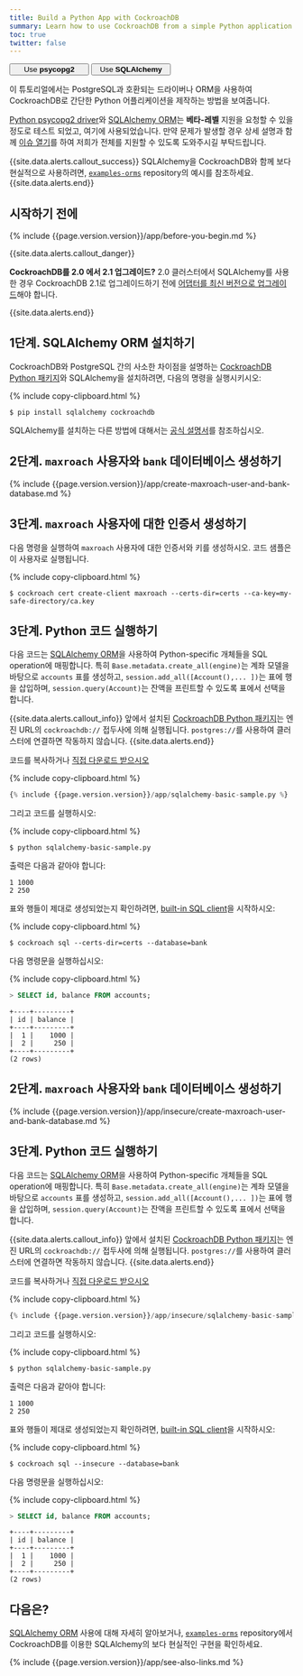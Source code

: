 ```yaml
---
title: Build a Python App with CockroachDB
summary: Learn how to use CockroachDB from a simple Python application with the SQLAlchemy ORM.
toc: true
twitter: false
---
```


<div class="filters filters-big clearfix">
    <a href="build-a-python-app-with-cockroachdb.html"><button style="width: 28%" class="filter-button">Use <strong>psycopg2</strong></button></a>
    <a href="build-a-python-app-with-cockroachdb-sqlalchemy.html"><button style="width: 28%" class="filter-button current">Use <strong>SQLAlchemy</strong></button></a>
</div>

이 튜토리얼에서는 PostgreSQL과 호환되는 드라이버나 ORM을 사용하여 CockroachDB로 간단한 Python 어플리케이션을 제작하는 방법을 보여줍니다.

[Python psycopg2 driver](http://initd.org/psycopg/docs/)와 [SQLAlchemy ORM](https://docs.sqlalchemy.org/en/latest/)는 **베타-레벨** 지원을 요청할 수 있을 정도로 테스트 되었고, 여기에 사용되었습니다. 만약 문제가 발생할 경우 상세 설명과 함께 [이슈 열기](https://github.com/cockroachdb/cockroach/issues/new)를 하여 저희가 전체를 지원할 수 있도록 도와주시길 부탁드립니다.

{{site.data.alerts.callout_success}}
SQLAlchemy을 CockroachDB와 함께 보다 현실적으로 사용하려면, [`examples-orms`](https://github.com/cockroachdb/examples-orms) repository의 예시를 참조하세요.
{{site.data.alerts.end}}

## 시작하기 전에

{% include {{page.version.version}}/app/before-you-begin.md %}

{{site.data.alerts.callout_danger}}

**CockroachDB를 2.0 에서 2.1 업그레이드?** 2.0 클러스터에서 SQLAlchemy를 사용한 경우 CockroachDB 2.1로 업그레이드하기 전에 [어댑터를 최신 버전으로 업그레이드](https://github.com/cockroachdb/cockroachdb-python)해야 합니다.

{{site.data.alerts.end}}

## 1단계. SQLAlchemy ORM 설치하기

CockroachDB와 PostgreSQL 간의 사소한 차이점을 설명하는 [CockroachDB Python 패키지](https://github.com/cockroachdb/cockroachdb-python)와 SQLAlchemy을 설치하려면, 다음의 명령을 실행시키시오:

{% include copy-clipboard.html %}
~~~ shell
$ pip install sqlalchemy cockroachdb
~~~

SQLAlchemy를 설치하는 다른 방법에 대해서는 [공식 설명서](http://docs.sqlalchemy.org/en/latest/intro.html#installation-guide)를 참조하십시오.

<section class="filter-content" markdown="1" data-scope="secure">

## 2단계. `maxroach` 사용자와 `bank` 데이터베이스 생성하기

{% include {{page.version.version}}/app/create-maxroach-user-and-bank-database.md %}

## 3단계. `maxroach` 사용자에 대한 인증서 생성하기

다음 명령을 실행하여 `maxroach` 사용자에 대한 인증서와 키를 생성하시오. 코드 샘플은 이 사용자로 실행됩니다.

{% include copy-clipboard.html %}
~~~ shell
$ cockroach cert create-client maxroach --certs-dir=certs --ca-key=my-safe-directory/ca.key
~~~

## 3단계. Python 코드 실행하기

다음 코드는 [SQLAlchemy ORM](https://docs.sqlalchemy.org/en/latest/)을 사용하여 Python-specific 개체들을 SQL operation에 매핑합니다. 특히 `Base.metadata.create_all(engine)`는 계좌 모델을 바탕으로 `accounts` 표를 생성하고, `session.add_all([Account(),...
])`는 표에 행을 삽입하며, `session.query(Account)`는 잔액을 프린트할 수 있도록 표에서 선택을 합니다.

{{site.data.alerts.callout_info}}
앞에서 설치된 <a href="https://github.com/cockroachdb/cockroachdb-python">CockroachDB Python 패키지</a>는 엔진 URL의 <code>cockroachdb://</code> 접두사에 의해 실행됩니다. <code>postgres://</code>를 사용하여 클러스터에 연결하면 작동하지 않습니다.
{{site.data.alerts.end}}

코드를 복사하거나
<a href="https://raw.githubusercontent.com/cockroachdb/docs/master/_includes/v2.1/app/sqlalchemy-basic-sample.py" download>직접 다운로드 받으시오</a>

{% include copy-clipboard.html %}
~~~ python
{% include {{page.version.version}}/app/sqlalchemy-basic-sample.py %}
~~~

그리고 코드를 실행하시오:

{% include copy-clipboard.html %}
~~~ shell
$ python sqlalchemy-basic-sample.py
~~~

출력은 다음과 같아야 합니다:

~~~ shell
1 1000
2 250
~~~

표와 행들이 제대로 생성되었는지 확인하려면, [built-in SQL client](use-the-built-in-sql-client.html)을 시작하시오:

{% include copy-clipboard.html %}
~~~ shell
$ cockroach sql --certs-dir=certs --database=bank
~~~

다음 명령문을 실행하십시오:

{% include copy-clipboard.html %}
~~~ sql
> SELECT id, balance FROM accounts;
~~~

~~~
+----+---------+
| id | balance |
+----+---------+
|  1 |    1000 |
|  2 |     250 |
+----+---------+
(2 rows)
~~~

</section>

<section class="filter-content" markdown="1" data-scope="insecure">

## 2단계. `maxroach` 사용자와 `bank` 데이터베이스 생성하기

{% include {{page.version.version}}/app/insecure/create-maxroach-user-and-bank-database.md %}

## 3단계. Python 코드 실행하기

다음 코드는 [SQLAlchemy ORM](https://docs.sqlalchemy.org/en/latest/)을 사용하여 Python-specific 개체들을 SQL operation에 매핑합니다. 특히 `Base.metadata.create_all(engine)`는 계좌 모델을 바탕으로 `accounts` 표를 생성하고, `session.add_all([Account(),...
])`는 표에 행을 삽입하며, `session.query(Account)`는 잔액을 프린트할 수 있도록 표에서 선택을 합니다.

{{site.data.alerts.callout_info}}
앞에서 설치된 <a href="https://github.com/cockroachdb/cockroachdb-python">CockroachDB Python 패키지</a>는 엔진 URL의 <code>cockroachdb://</code> 접두사에 의해 실행됩니다. <code>postgres://</code>를 사용하여 클러스터에 연결하면 작동하지 않습니다.
{{site.data.alerts.end}}

코드를 복사하거나
<a href="https://raw.githubusercontent.com/cockroachdb/docs/master/_includes/v2.1/app/insecure/sqlalchemy-basic-sample.py" download>직접 다운로드 받으시오</a>

{% include copy-clipboard.html %}
~~~ python
{% include {{page.version.version}}/app/insecure/sqlalchemy-basic-sample.py %}
~~~

그리고 코드를 실행하시오:

{% include copy-clipboard.html %}
~~~ shell
$ python sqlalchemy-basic-sample.py
~~~

출력은 다음과 같아야 합니다:

~~~ shell
1 1000
2 250
~~~

표와 행들이 제대로 생성되었는지 확인하려면, [built-in SQL client](use-the-built-in-sql-client.html)을 시작하시오:

{% include copy-clipboard.html %}
~~~ shell
$ cockroach sql --insecure --database=bank
~~~

다음 명령문을 실행하십시오:

{% include copy-clipboard.html %}
~~~ sql
> SELECT id, balance FROM accounts;
~~~

~~~
+----+---------+
| id | balance |
+----+---------+
|  1 |    1000 |
|  2 |     250 |
+----+---------+
(2 rows)
~~~

</section>

## 다음은?

[SQLAlchemy ORM](https://docs.sqlalchemy.org/en/latest/) 사용에 대해 자세히 알아보거나, [`examples-orms`](https://github.com/cockroachdb/examples-orms) repository에서 CockroachDB를 이용한 SQLAlchemy의 보다 현실적인 구현을 확인하세요.

{% include {{page.version.version}}/app/see-also-links.md %}
